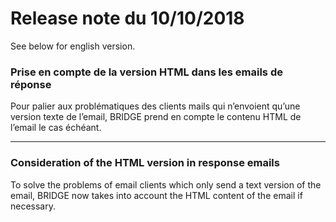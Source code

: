 # Release note du 10/10/2018

See below for english version.

### Prise en compte de la version HTML dans les emails de réponse

Pour palier aux problématiques des clients mails qui n’envoient qu’une version texte de l’email, BRIDGE prend en compte le contenu HTML de l’email le cas échéant.

  
  

---

### Consideration of the HTML version in response emails

To solve the problems of email clients which only send a text version of the email, BRIDGE now takes into account the HTML content of the email if necessary.
